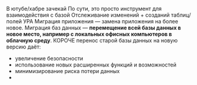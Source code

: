 В ютубе/хабре зачекай
По сути, это просто инструмент для взаимодействия с базой 
Отслеживание изменений + созданий таблиц/полей
УРА
Миграция приложения — замена приложения на более новое. Миграция баз данных — **перемещение всей базы данных в новое место, например с локальных офисных компьютеров в облачную среду**.
КОРОЧЕ
перенос старой базы данных на новую версию даёт:
- увеличение безопасности
- использование новых расширенных функций и возможностей
- минимизирование риска потери данных
- 
